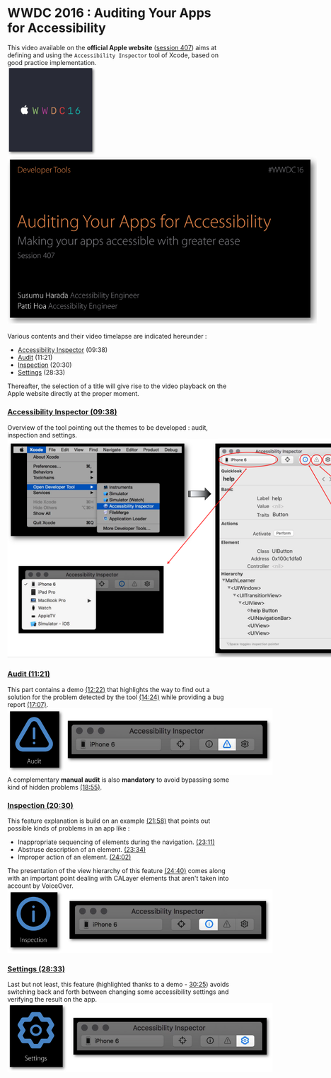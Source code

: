 # WWDC 2016 : Auditing Your Apps for Accessibility 

<script>$(document).ready(function () {
    setBreadcrumb([{"label":"Developer guide", "url": "./dev-mobile.html"},
                   {"label":"iOS WWDC", "url": "./dev-ios-wwdc.html"},
                   {"label":"2016 - Auditing Your Apps for Accessibility"}
	]);
    addSubMenu([
        {"label":"Android guide","url":"dev-android.html"}, 
        {"label":"iOS guide","url":"dev-mobile.html"},
        {"label":"iOS WWDC","url":"dev-ios-wwdc.html"}
    ]);
});</script>

<span data-menuitem="dev-mobile"></span>

This video available on the **official Apple website** ([session 407](https://developer.apple.com/videos/play/wwdc2016/407/)) aims at defining and using the `Accessibility Inspector` tool of Xcode, based on good practice implementation.
</br><img style="max-width: 200px; height: auto;" alt="" src="./images/iOSdev/wwdc16-logo.png" />
<img style="max-width: 700px; height: auto;" alt="" src="./images/iOSdev/wwdc16-407.png" />
</br></br>Various contents and their video timelapse are indicated hereunder :
- [Accessibility Inspector](#AccessibilityInspector) (09:38)
- [Audit](#Audit) (11:21)
- [Inspection](#Inspection) (20:30)
- [Settings](#Settings) (28:33)

Thereafter, the selection of a title will give rise to the video playback on the Apple website directly at the proper moment.

<a name="AccessibilityInspector"></a>
### [Accessibility Inspector (09:38)](https://developer.apple.com/videos/play/wwdc2016/407/?time=578)
Overview of the tool pointing out the themes to be developed : audit, inspection and settings.
</br><img style="max-width: 1000px; height: auto;" alt="" src="./images/iOSdev/wwdc16-407-AccessibilityInspector.png" />

<a name="Audit"></a>
### [Audit (11:21)](https://developer.apple.com/videos/play/wwdc2016/407/?time=681)
This part contains a demo [(12:22)](https://developer.apple.com/videos/play/wwdc2016/407/?time=742) that highlights the way to find out a solution for the problem detected by the tool [(14:24)](https://developer.apple.com/videos/play/wwdc2016/407/?time=864) while providing a bug report [(17:07)](https://developer.apple.com/videos/play/wwdc2016/407/?time=1027).
</br><img style="max-width: 600px; height: auto;" alt="" src="./images/iOSdev/wwdc16-407-Audit.png" />
</br>A complementary **manual audit** is also **mandatory** to avoid bypassing some kind of hidden problems [(18:55)](https://developer.apple.com/videos/play/wwdc2016/407/?time=1135).

<a name="Inspection"></a>
### [Inspection (20:30)](https://developer.apple.com/videos/play/wwdc2016/407/?time=1230)
This feature explanation is build on an example [(21:58)](https://developer.apple.com/videos/play/wwdc2016/407/?time=1318) that points out possible kinds of problems in an app like :
- Inappropriate sequencing of elements during the navigation. [(23:11)](https://developer.apple.com/videos/play/wwdc2016/407/?time=1391)
- Abstruse description of an element. [(23:34)](https://developer.apple.com/videos/play/wwdc2016/407/?time=1414)
- Improper action of an element. [(24:02)](https://developer.apple.com/videos/play/wwdc2016/407/?time=1442)

The presentation of the view hierarchy of this feature [(24:40)](https://developer.apple.com/videos/play/wwdc2016/407/?time=1480) comes along with an important point dealing with CALayer elements that aren't taken into account by VoiceOver.
</br><img style="max-width: 600px; height: auto;" alt="" src="./images/iOSdev/wwdc16-407-Inspection.png" />

<a name="Settings"></a>
### [Settings (28:33)](https://developer.apple.com/videos/play/wwdc2016/407/?time=1713)
Last but not least, this feature (highlighted thanks to a demo - [30:25](https://developer.apple.com/videos/play/wwdc2016/407/?time=1825)) avoids switching back and forth between changing some accessibility settings and verifying the result on the app.
</br><img style="max-width: 600px; height: auto;" alt="" src="./images/iOSdev/wwdc16-407-Settings.png" />

<!--  This file is part of a11y-guidelines | Our vision of mobile & web accessibility guidelines and best practices, with valid/invalid examples.
 Copyright (C) 2016  Orange SA
 See the Creative Commons Legal Code Attribution-ShareAlike 3.0 Unported License for more details (LICENSE file). -->